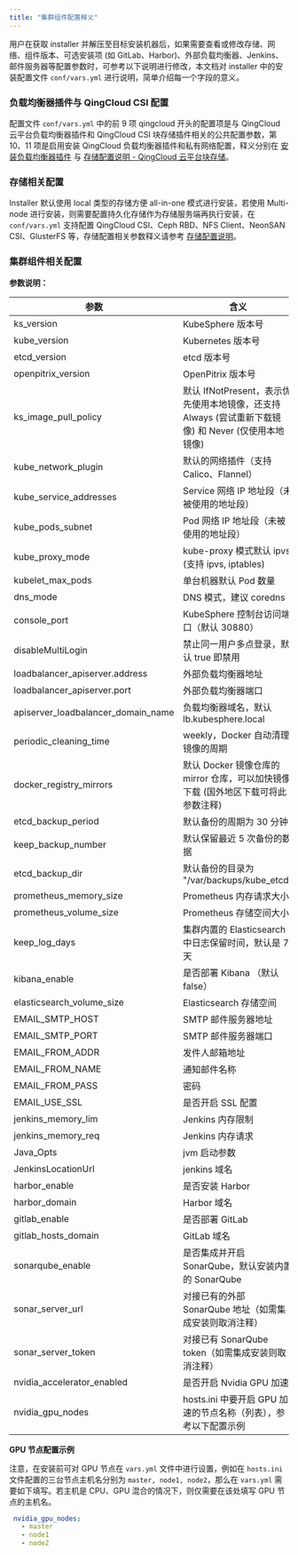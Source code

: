 ```yaml
---
title: "集群组件配置释义"
---
```


用户在获取 installer 并解压至目标安装机器后，如果需要查看或修改存储、网络、组件版本、可选安装项 (如 GitLab、Harbor)、外部负载均衡器、Jenkins、邮件服务器等配置参数时，可参考以下说明进行修改，本文档对 installer 中的安装配置文件 `conf/vars.yml` 进行说明，简单介绍每一个字段的意义。

### 负载均衡器插件与 QingCloud CSI 配置

配置文件 `conf/vars.yml` 中的前 9 项 qingcloud 开头的配置项是与 QingCloud 云平台负载均衡器插件和 QingCloud CSI 块存储插件相关的公共配置参数，第 10、11 项是启用安装 QingCloud 负载均衡器插件和私有网络配置，释义分别在 [安装负载均衡器插件](../qingcloud-lb) 与 [存储配置说明 - QingCloud 云平台块存储](../storage-configuration/#qingcloud-云平台块存储)。

### 存储相关配置

Installer 默认使用 local 类型的存储方便 all-in-one 模式进行安装，若使用 Multi-node 进行安装，则需要配置持久化存储作为存储服务端再执行安装，在 `conf/vars.yml` 支持配置 QingCloud CSI、Ceph RBD、NFS Client、NeonSAN CSI、GlusterFS 等，存储配置相关参数释义请参考 [存储配置说明](../storage-configuration)。

### 集群组件相关配置

**参数说明：**

| 参数 | 含义 | 
|---|---|
| ks_version | KubeSphere 版本号 | 
| kube_version | Kubernetes 版本号 | 
| etcd_version | etcd 版本号 | 
| openpitrix_version | OpenPitrix 版本号 | 
| ks_image_pull_policy| 默认 IfNotPresent，表示优先使用本地镜像，还支持 Always (尝试重新下载镜像) 和 Never (仅使用本地镜像) |
| kube\_network\_plugin | 默认的网络插件（支持 Calico、Flannel） | 
| kube\_service\_addresses | Service 网络 IP 地址段（未被使用的地址段） | 
| kube\_pods\_subnet | Pod 网络 IP 地址段（未被使用的地址段） | 
| kube\_proxy\_mode | kube-proxy 模式默认 ipvs (支持 ipvs, iptables) | 
| kubelet\_max\_pods | 单台机器默认 Pod 数量 | 
| dns_mode | DNS 模式，建议 coredns | 
| console_port | KubeSphere 控制台访问端口（默认 30880） | 
|disableMultiLogin | 禁止同一用户多点登录，默认 true 即禁用 |
| loadbalancer_apiserver.address | 外部负载均衡器地址 | 
| loadbalancer_apiserver.port | 外部负载均衡器端口 |
| apiserver\_loadbalancer\_domain_name | 负载均衡器域名，默认 lb.kubesphere.local | 
|periodic_cleaning_time| weekly，Docker 自动清理镜像的周期 |
|docker_registry_mirrors| 默认 Docker 镜像仓库的 mirror 仓库，可以加快镜像下载 (国外地区下载可将此参数注释) |
|etcd_backup_period | 默认备份的周期为 30 分钟|
|keep_backup_number | 默认保留最近 5 次备份的数据 |
|etcd_backup_dir | 默认备份的目录为 "/var/backups/kube_etcd" |
| prometheus\_memory\_size | Prometheus 内存请求大小 | 
| prometheus\_volume\_size | Prometheus 存储空间大小 | 
| keep\_log\_days | 集群内置的 Elasticsearch 中日志保留时间，默认是 7 天 |
| kibana_enable | 是否部署 Kibana （默认 false） | 
| elasticsearch\_volume\_size | Elasticsearch 存储空间 | 
|EMAIL_SMTP_HOST | SMTP 邮件服务器地址 |
|EMAIL_SMTP_PORT | SMTP 邮件服务器端口  |
|EMAIL_FROM_ADDR | 发件人邮箱地址 |
|EMAIL_FROM_NAME | 通知邮件名称 |
|EMAIL_FROM_PASS | 密码|
|EMAIL_USE_SSL | 是否开启 SSL 配置 |
| jenkins\_memory\_lim | Jenkins 内存限制 | 
| jenkins\_memory\_req | Jenkins 内存请求 | 
| Java_Opts | jvm 启动参数 | 
| JenkinsLocationUrl | jenkins 域名 | 
| harbor_enable | 是否安装 Harbor | 
| harbor_domain | Harbor 域名 | 
| gitlab_enable | 是否部署 GitLab | 
| gitlab\_hosts\_domain | GitLab 域名 | 
| sonarqube_enable | 是否集成并开启 SonarQube，默认安装内置的 SonarQube | 
| sonar\_server\_url | 对接已有的外部 SonarQube 地址（如需集成安装则取消注释） | 
| sonar\_server\_token | 对接已有 SonarQube token（如需集成安装则取消注释） | 
| nvidia\_accelerator\_enabled | 是否开启 Nvidia GPU 加速 | 
| nvidia\_gpu\_nodes | hosts.ini 中要开启 GPU 加速的节点名称（列表），参考以下配置示例 | 

**GPU 节点配置示例**

注意，在安装前可对 GPU 节点在 `vars.yml` 文件中进行设置，例如在 `hosts.ini` 文件配置的三台节点主机名分别为 `master, node1, node2`，那么在 `vars.yml` 需要如下填写。若主机是 CPU、GPU 混合的情况下，则仅需要在该处填写 GPU 节点的主机名。

```yaml
 nvidia_gpu_nodes:
   - master
   - node1
   - node2
```
